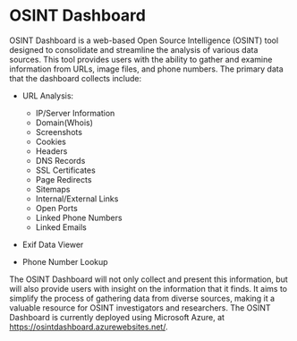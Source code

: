 # OSINT Dashboard
OSINT Dashboard is a web-based Open Source Intelligence (OSINT) tool designed to consolidate and streamline the analysis of various data sources. This tool provides users with the ability to gather and examine information from URLs, image files, and phone numbers. The primary data that the dashboard collects include:

* URL Analysis:
    * IP/Server Information
    * Domain(Whois)
    * Screenshots
    * Cookies
    * Headers
    * DNS Records
    * SSL Certificates
    * Page Redirects
    * Sitemaps
    * Internal/External Links
    * Open Ports
    * Linked Phone Numbers
    * Linked Emails

* Exif Data Viewer
* Phone Number Lookup

The OSINT Dashboard will not only collect and present this information, but will also provide users with insight on the information that it finds. It aims to simplify the process of gathering data from diverse sources, making it a valuable resource for OSINT investigators and researchers. The OSINT Dashboard is currently deployed using Microsoft Azure, at https://osintdashboard.azurewebsites.net/.
